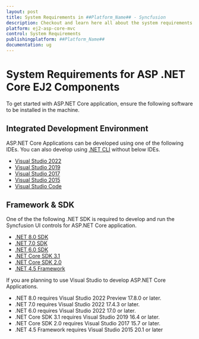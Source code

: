 ```yaml
---
layout: post
title: System Requirements in ##Platform_Name## - Syncfusion
description: Checkout and learn here all about the system requirements needed to use Syncfusion ##Platform_Name## Components.
platform: ej2-asp-core-mvc
control: System Requirements
publishingplatform: ##Platform_Name##
documentation: ug
---
```


# System Requirements for ASP .NET Core EJ2 Components

To get started with ASP.NET Core application, ensure the following software to be installed in the machine.

## Integrated Development Environment

ASP.NET Core Applications can be developed using one of the following IDEs. You can also develop using [.NET CLI](https://docs.microsoft.com/en-us/dotnet/core/tools/) without below IDEs.

* [Visual Studio 2022](https://visualstudio.microsoft.com/vs/)
* [Visual Studio 2019](https://visualstudio.microsoft.com/vs/older-downloads/)
* [Visual Studio 2017](https://visualstudio.microsoft.com/vs/older-downloads/)
* [Visual Studio 2015](https://visualstudio.microsoft.com/vs/older-downloads/)
* [Visual Studio Code](https://code.visualstudio.com/)

## Framework & SDK

One of the the following .NET SDK is required to develop and run the Syncfusion UI controls for ASP.NET Core application.

* [.NET 8.0 SDK](https://dotnet.microsoft.com/en-us/download/dotnet/8.0)
* [.NET 7.0 SDK](https://dotnet.microsoft.com/en-us/download/dotnet/7.0)
* [.NET 6.0 SDK](https://dotnet.microsoft.com/en-us/download/dotnet/6.0)
* [.NET Core SDK 3.1](https://dotnet.microsoft.com/en-us/download/dotnet/3.1)
* [.NET Core SDK 2.0](https://dotnet.microsoft.com/en-us/download/dotnet/2.0)
* [.NET 4.5 Framework](https://dotnet.microsoft.com/en-us/download/dotnet-framework/net45)

If you are planning to use Visual Studio to develop ASP.NET Core Applications.
* .NET 8.0 requires Visual Studio 2022 Preview 17.8.0 or later.
* .NET 7.0 requires Visual Studio 2022 17.4.3 or later.
* .NET 6.0 requires Visual Studio 2022 17.0 or later.
* .NET Core SDK 3.1 requires Visual Studio 2019 16.4 or later.
* .NET Core SDK 2.0 requires Visual Studio 2017 15.7 or later.
* .NET 4.5 Framework requires Visual Studio 2015 20.1 or later
